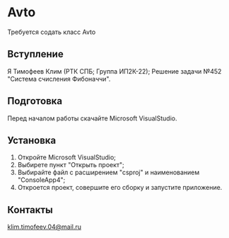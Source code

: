 # Avto
Требуется содать класс Avto
## Вступление
Я Тимофеев Клим (РТК СПБ; Группа ИП2К-22); Решение задачи №452 "Система счисления Фибоначчи". 
## Подготовка
Перед началом работы скачайте Microsoft VisualStudio.
## Установка
1) Откройте Microsoft VisualStudio;
2) Выбирете пункт "Открыть проект";
3) Выбирайте файл с расширением "csproj" и наименованием "ConsoleApp4";
4) Откроется проект, совершите его сборку и запустите приложение.
## Контакты
klim.timofeev.04@mail.ru
